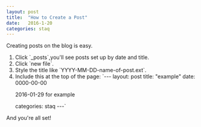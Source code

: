 ```yaml
---
layout: post
title:  "How to Create a Post"
date:   2016-1-20
categories: staq
---
```

Creating posts on the blog is easy.
<ol>
  <li>Click `_posts`,you'll see posts set up by date and title.</li>
  <li>Click `new file`.</li>
  <li>Style the title like `YYYY-MM-DD-name-of-post.ext`. </li>
  <li>Include this at the top of the page: 
  `---
  layout: post
  title: "example"
  date: 0000-00-00 <p> 2016-01-29 for example </p>
  categories: staq
  ---`
  </li>
</ol>
And you're all set!

